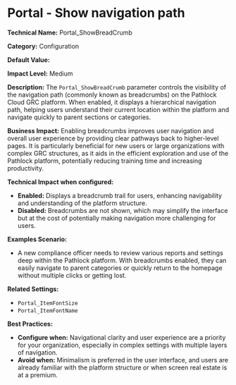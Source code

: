 # Portal - Show navigation path

**Technical Name:** Portal_ShowBreadCrumb

**Category:** Configuration

**Default Value:**

**Impact Level:** Medium

**Description:**
The `Portal_ShowBreadCrumb` parameter controls the visibility of the navigation path (commonly known as breadcrumbs) on the Pathlock Cloud GRC platform. When enabled, it displays a hierarchical navigation path, helping users understand their current location within the platform and navigate quickly to parent sections or categories.

**Business Impact:**
Enabling breadcrumbs improves user navigation and overall user experience by providing clear pathways back to higher-level pages. It is particularly beneficial for new users or large organizations with complex GRC structures, as it aids in the efficient exploration and use of the Pathlock platform, potentially reducing training time and increasing productivity.

**Technical Impact when configured:**
- **Enabled:** Displays a breadcrumb trail for users, enhancing navigability and understanding of the platform structure.
- **Disabled:** Breadcrumbs are not shown, which may simplify the interface but at the cost of potentially making navigation more challenging for users.

**Examples Scenario:**
- A new compliance officer needs to review various reports and settings deep within the Pathlock platform. With breadcrumbs enabled, they can easily navigate to parent categories or quickly return to the homepage without multiple clicks or getting lost.
  
**Related Settings:**
- `Portal_ItemFontSize`
- `Portal_ItemFontName`

**Best Practices:** 
- **Configure when:** Navigational clarity and user experience are a priority for your organization, especially in complex settings with multiple layers of navigation.
- **Avoid when:** Minimalism is preferred in the user interface, and users are already familiar with the platform structure or when screen real estate is at a premium.